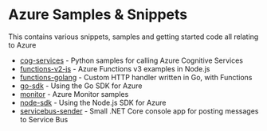 # Azure Samples & Snippets
This contains various snippets, samples and getting started code all relating to Azure

- [cog-services](./cog-services) - Python samples for calling Azure Cognitive Services
- [functions-v2-js](./functions-node) - Azure Functions v3 examples in Node.js
- [functions-golang](./functions-golang) - Custom HTTP handler written in Go, with Functions
- [go-sdk](./go-sdk) - Using the Go SDK for Azure
- [monitor](./monitor) - Azure Monitor samples
- [node-sdk](./node-sdk) - Using the Node.js SDK for Azure
- [servicebus-sender](./node-sdk) - Small .NET Core console app for posting messages to Service Bus

